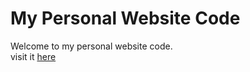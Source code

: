 # My Personal Website Code

Welcome to my personal website code.  
visit it [here](https://aladindev.com)
